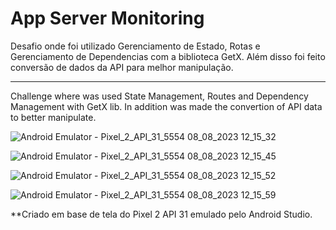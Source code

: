 # App Server Monitoring

Desafio onde foi utilizado Gerenciamento de Estado, Rotas e Gerenciamento de Dependencias com a biblioteca GetX.
Além disso foi feito conversão de dados da API para melhor manipulação.

---------------------------------------------------------------------------------------------------------------------------------------

Challenge where was used State Management, Routes and Dependency Management with GetX lib.
In addition was made the convertion of API data to better manipulate.



![Android Emulator - Pixel_2_API_31_5554 08_08_2023 12_15_32](https://github.com/luthianopacheco/app-server_monitoring/assets/131195495/dcb13ae4-9744-4b81-8aa8-5f0c2317cbf7)

![Android Emulator - Pixel_2_API_31_5554 08_08_2023 12_15_45](https://github.com/luthianopacheco/app-server_monitoring/assets/131195495/c319665d-5a5d-4450-bb59-dafd3990bbbb)

![Android Emulator - Pixel_2_API_31_5554 08_08_2023 12_15_52](https://github.com/luthianopacheco/app-server_monitoring/assets/131195495/a7cafbfe-91ec-47a2-9f70-25a7ba22fbc6)

![Android Emulator - Pixel_2_API_31_5554 08_08_2023 12_15_59](https://github.com/luthianopacheco/app-server_monitoring/assets/131195495/63036c01-56da-45da-b373-8c0c9d39da81)

**Criado em base de tela do Pixel 2 API 31 emulado pelo Android Studio.

